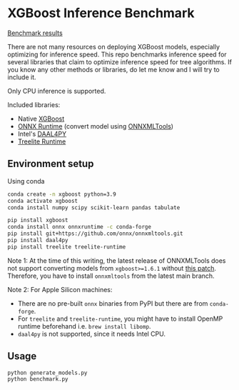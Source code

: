 # XGBoost Inference Benchmark

[Benchmark results](https://github.com/gau-nernst/xgboost-inference-benchmark/issues/1)

There are not many resources on deploying XGBoost models, especially optimizing for inference speed. This repo benchmarks inference speed for several libraries that claim to optimize inference speed for tree algorithms. If you know any other methods or libraries, do let me know and I will try to include it.

Only CPU inference is supported.

Included libraries:

- Native [XGBoost](https://xgboost.readthedocs.io/en/latest/prediction.html)
- [ONNX Runtime](https://github.com/Microsoft/onnxruntime) (convert model using [ONNXMLTools](https://github.com/onnx/onnxmltools))
- Intel's [DAAL4PY](https://intelpython.github.io/daal4py/)
- [Treelite Runtime](https://github.com/dmlc/treelite)

## Environment setup

Using conda

```bash
conda create -n xgboost python=3.9
conda activate xgboost
conda install numpy scipy scikit-learn pandas tabulate

pip install xgboost
conda install onnx onnxruntime -c conda-forge
pip install git+https://github.com/onnx/onnxmltools.git
pip install daal4py
pip install treelite treelite-runtime
```

Note 1: At the time of this writing, the latest release of ONNXMLTools does not support converting models from `xgboost>=1.6.1` without [this patch](https://github.com/onnx/onnxmltools/pull/567). Therefore, you have to install `onnxmltools` from the latest main branch.

Note 2: For Apple Silicon machines:

- There are no pre-built `onnx` binaries from PyPI but there are from `conda-forge`.
- For `treelite` and `treelite-runtime`, you might have to install OpenMP runtime beforehand i.e. `brew install libomp`.
- `daal4py` is not supported, since it needs Intel CPU.

## Usage

```bash
python generate_models.py
python benchmark.py
```
